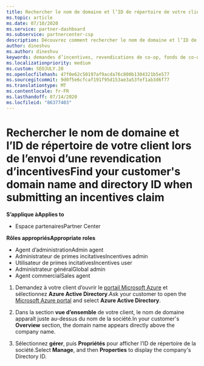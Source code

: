 ```yaml
---
title: Rechercher le nom de domaine et l’ID de répertoire de votre client
ms.topic: article
ms.date: 07/10/2020
ms.service: partner-dashboard
ms.subservice: partnercenter-csp
description: Découvrez comment rechercher le nom de domaine et l’ID de répertoire de votre client lors de la soumission d’une revendication.
author: dineshvu
ms.author: dineshvu
keywords: demandes d’incentives, revendications de co-op, fonds de co-op, OSA, ISV, Association du chiffre d’affaires, nom de domaine, ID de répertoire
ms.localizationpriority: medium
ms.custom: SEOJULY.20
ms.openlocfilehash: 47f0e62c50197af9acda76c800b1304321b5e577
ms.sourcegitcommit: 9d0f5e6cfcaf191f95d153ae3a53fef1ab3d6f77
ms.translationtype: MT
ms.contentlocale: fr-FR
ms.lasthandoff: 07/14/2020
ms.locfileid: "86377403"
---
```

# <a name="find-your-customers-domain-name-and-directory-id-when-submitting-an-incentives-claim"></a><span data-ttu-id="5c520-104">Rechercher le nom de domaine et l’ID de répertoire de votre client lors de l’envoi d’une revendication d’incentives</span><span class="sxs-lookup"><span data-stu-id="5c520-104">Find your customer's domain name and directory ID when submitting an incentives claim</span></span>

<span data-ttu-id="5c520-105">**S’applique à**</span><span class="sxs-lookup"><span data-stu-id="5c520-105">**Applies to**</span></span>

- <span data-ttu-id="5c520-106">Espace partenaires</span><span class="sxs-lookup"><span data-stu-id="5c520-106">Partner Center</span></span>

<span data-ttu-id="5c520-107">**Rôles appropriés**</span><span class="sxs-lookup"><span data-stu-id="5c520-107">**Appropriate roles**</span></span>

- <span data-ttu-id="5c520-108">Agent d’administration</span><span class="sxs-lookup"><span data-stu-id="5c520-108">Admin agent</span></span>
- <span data-ttu-id="5c520-109">Administrateur de primes incitatives</span><span class="sxs-lookup"><span data-stu-id="5c520-109">Incentives admin</span></span>
- <span data-ttu-id="5c520-110">Utilisateur de primes incitatives</span><span class="sxs-lookup"><span data-stu-id="5c520-110">Incentives user</span></span>
- <span data-ttu-id="5c520-111">Administrateur général</span><span class="sxs-lookup"><span data-stu-id="5c520-111">Global admin</span></span>
- <span data-ttu-id="5c520-112">Agent commercial</span><span class="sxs-lookup"><span data-stu-id="5c520-112">Sales agent</span></span>

1. <span data-ttu-id="5c520-113">Demandez à votre client d’ouvrir le [portail Microsoft Azure](https://portal.azure.com/#home) et sélectionnez **Azure Active Directory**.</span><span class="sxs-lookup"><span data-stu-id="5c520-113">Ask your customer to open the [Microsoft Azure portal](https://portal.azure.com/#home) and select **Azure Active Directory**.</span></span>

2. <span data-ttu-id="5c520-114">Dans la section **vue d’ensemble** de votre client, le nom de domaine apparaît juste au-dessus du nom de la société.</span><span class="sxs-lookup"><span data-stu-id="5c520-114">In your customer's **Overview** section, the domain name appears directly above the company name.</span></span>  

3. <span data-ttu-id="5c520-115">Sélectionnez **gérer**, puis **Propriétés** pour afficher l’ID de répertoire de la société.</span><span class="sxs-lookup"><span data-stu-id="5c520-115">Select **Manage**, and then **Properties** to display the company's Directory ID.</span></span>
